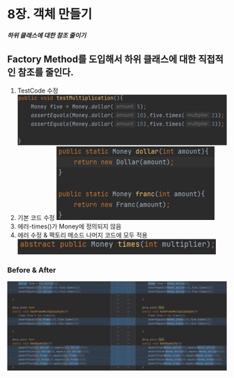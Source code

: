# 8장. 객체 만들기
##### 하위 클래스에 대한 참조 줄이기
  
## Factory Method를 도입해서 하위 클래스에 대한 직접적인 참조를 줄인다.

1. TestCode 수정
![img](images/chapter%208-1.png)  
2. 기본 코드 수정
![img](images/chapter%208-2.png)
3. 에러-times()가 Money에 정의되지 않음
4. 에러 수정 & 팩토리 메소드 나머지 코드에 모두 적용
![img](images/chapter%208-3.png)
### Before & After
![img](images/chapter%208-4.png)
